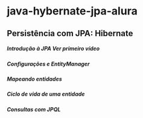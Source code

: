 # java-hybernate-jpa-alura
## Persistência com JPA: Hibernate
##### Introdução à JPA Ver primeiro vídeo
##### Configurações e EntityManager
##### Mapeando entidades
##### Ciclo de vida de uma entidade
##### Consultas com JPQL
